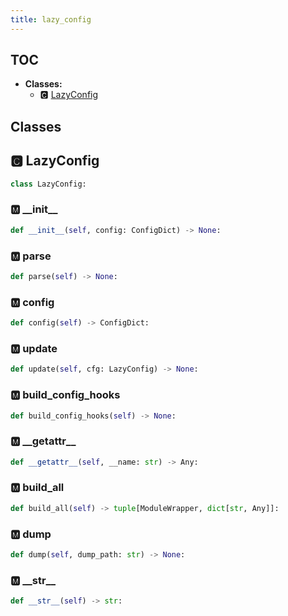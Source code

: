 ```yaml
---
title: lazy_config
---
```


## TOC

- **Classes:**
  - 🅲 [LazyConfig](#🅲-lazyconfig)

## Classes

## 🅲 LazyConfig

```python
class LazyConfig:
```


### 🅼 \_\_init\_\_

```python
def __init__(self, config: ConfigDict) -> None:
```
### 🅼 parse

```python
def parse(self) -> None:
```
### 🅼 config

```python
def config(self) -> ConfigDict:
```
### 🅼 update

```python
def update(self, cfg: LazyConfig) -> None:
```
### 🅼 build\_config\_hooks

```python
def build_config_hooks(self) -> None:
```
### 🅼 \_\_getattr\_\_

```python
def __getattr__(self, __name: str) -> Any:
```
### 🅼 build\_all

```python
def build_all(self) -> tuple[ModuleWrapper, dict[str, Any]]:
```
### 🅼 dump

```python
def dump(self, dump_path: str) -> None:
```
### 🅼 \_\_str\_\_

```python
def __str__(self) -> str:
```
